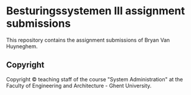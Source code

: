 # Besturingssystemen III assignment submissions

This repository contains the assignment submissions of Bryan Van Huyneghem.

## Copyright

Copyright © teaching staff of the course "System Administration" at the Faculty of Engineering and Architecture - Ghent University.

